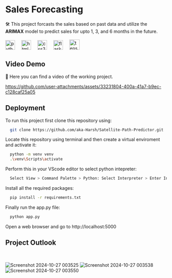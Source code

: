 # Sales Forecasting

🛠️ This project forcasts the sales based on past data and utilize the **ARIMAX** model to predict sales for upto 1, 3, and 6 months in the future.<br>
<br><img src="https://cdn.jsdelivr.net/gh/devicons/devicon/icons/python/python-original.svg" height="30" alt="python logo"  />
<img width="12" />
<img src="https://cdn.jsdelivr.net/gh/devicons/devicon/icons/html5/html5-original.svg" height="30" alt="html5 logo"  />
<img width="12" />
<img src="https://cdn.jsdelivr.net/gh/devicons/devicon/icons/css3/css3-original.svg" height="30" alt="css3 logo"  />
<img width="12" />
<img src="https://www.pngfind.com/pngs/m/128-1286693_flask-framework-logo-svg-hd-png-download.png" height="30" alt="flask logo"  />
<img width="12" />
<img src="https://www.statsmodels.org/stable/_images/statsmodels-logo-v2.svg" height="32" alt="tensorflow logo"  />

## Video Demo
🎥 Here you can find a video of the working project.

https://github.com/user-attachments/assets/33231804-400a-41a7-b9ec-c128caf25a05

## Deployment

To run this project first clone this repository using:

```bash
  git clone https://github.com/aka-Harsh/Satellite-Path-Predictor.git
```
Locate this repository using terminal and then create a virtual enviroment and activate it:

```bash
  python -m venv venv
  .\venv\Scripts\activate
```
Perform this in your VScode editor to select python intepreter:
```bash
  Select View > Command Palette > Python: Select Interpreter > Enter Interpreter path > venv > Script > python.exe
```

Install all the required packages:
```bash
  pip install -r requirements.txt
```

Finally run the app.py file:
```bash
  python app.py
```

Open a web browser and go to http://localhost:5000

## Project Outlook
<br>

![Screenshot 2024-10-27 003525](https://github.com/user-attachments/assets/48bd89e9-25a0-4b12-95f5-6edb71e3c79a)
![Screenshot 2024-10-27 003538](https://github.com/user-attachments/assets/899a08e0-6eb0-4b26-b199-865e99ee203f)
![Screenshot 2024-10-27 003550](https://github.com/user-attachments/assets/3a7a0227-cee9-47e6-b416-0caf764e1b18)
